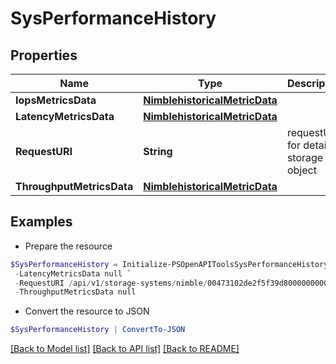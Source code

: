 # SysPerformanceHistory
## Properties

Name | Type | Description | Notes
------------ | ------------- | ------------- | -------------
**IopsMetricsData** | [**NimblehistoricalMetricData**](NimblehistoricalMetricData.md) |  | [optional] 
**LatencyMetricsData** | [**NimblehistoricalMetricData**](NimblehistoricalMetricData.md) |  | [optional] 
**RequestURI** | **String** | requestUri for detailed storage object | [optional] 
**ThroughputMetricsData** | [**NimblehistoricalMetricData**](NimblehistoricalMetricData.md) |  | [optional] 

## Examples

- Prepare the resource
```powershell
$SysPerformanceHistory = Initialize-PSOpenAPIToolsSysPerformanceHistory  -IopsMetricsData null `
 -LatencyMetricsData null `
 -RequestURI /api/v1/storage-systems/nimble/00473102de2f5f39d8000000000000000000000001/performance-history `
 -ThroughputMetricsData null
```

- Convert the resource to JSON
```powershell
$SysPerformanceHistory | ConvertTo-JSON
```

[[Back to Model list]](../README.md#documentation-for-models) [[Back to API list]](../README.md#documentation-for-api-endpoints) [[Back to README]](../README.md)


